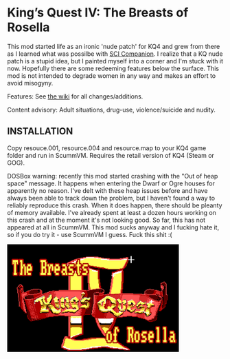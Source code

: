 # King’s Quest IV: The Breasts of Rosella

This mod started life as an ironic 'nude patch' for KQ4 and grew from there as I learned what was possilbe with <a href="http://scicompanion.com">SCI Companion</a>. I realize that a KQ nude patch is a stupid idea, but I painted myself into a corner and I'm stuck with it now. Hopefully there are some redeeming features below the surface. This mod is not intended to degrade women in any way and makes an effort to avoid misogyny. 

Features: See <a href="https://github.com/Doomlazer/KQIV-TBoR/wiki">the wiki</a> for all changes/additions.

Content advisory: Adult situations, drug-use, violence/suicide and nudity.


## INSTALLATION

Copy resouce.001, resource.004 and resource.map to your KQ4 game folder and run in ScummVM. Requires the retail version of KQ4 (Steam or GOG).

DOSBox warning: recently this mod started crashing with the "Out of heap space" message. It happens when entering the Dwarf or Ogre houses for apparently no reason. I've delt with these heap issues before and have always been able to track down the problem, but I haven't found a way to reliably reproduce this crash. When it does happen, there should be pleanty of memory available. I've already spent at least a dozen hours working on this crash and at the moment it's not looking good. So far, this has not appeared at all in ScummVM. This mod sucks anyway and I fucking hate it, so if you do try it - use ScummVM I guess. Fuck this shit :(


<img src="TitleCard.png" alt="The Breasts of Rosella intro screen" width="400">
